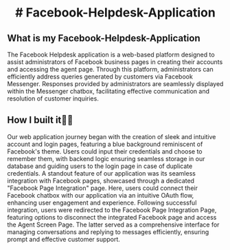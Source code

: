 <h1 align = "center"># Facebook-Helpdesk-Application</h1>

## What is my Facebook-Helpdesk-Application
The Facebook Helpdesk application is a web-based platform designed to assist administrators of Facebook business pages in creating their accounts and accessing the agent page. Through this platform, administrators can efficiently address queries generated by customers via Facebook Messenger. Responses provided by administrators are seamlessly displayed within the Messenger chatbox, facilitating effective communication and resolution of customer inquiries.

## How I built it🧑‍💻
Our web application journey began with the creation of sleek and intuitive account and login pages, featuring a blue background reminiscent of Facebook's theme. Users could input their credentials and choose to remember them, with backend logic ensuring seamless storage in our database and guiding users to the login page in case of duplicate credentials.
A standout feature of our application was its seamless integration with Facebook pages, showcased through a dedicated "Facebook Page Integration" page. Here, users could connect their Facebook chatbox with our application via an intuitive OAuth flow, enhancing user engagement and experience.
Following successful integration, users were redirected to the Facebook Page Integration Page, featuring options to disconnect the integrated Facebook page and access the Agent Screen Page. The latter served as a comprehensive interface for managing conversations and replying to messages efficiently, ensuring prompt and effective customer support.
